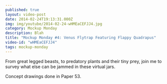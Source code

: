 ```yaml
---
published: true
layout: video-post
date: 2014-02-24T19:13:31.000Z
img: img/youtube/2014-02-24-wHMEaCEFJJ4.jpg
category: Mockup Monday
description: Blah
title: "Mockup Monday #4: Venus Flytrap Featuring Flappy Quadrapus"
video-id: "wHMEaCEFJJ4"
tags: mockup-monday
---
```

From great legged beasts, to predatory plants and their tiny prey, join me to survey what else can be jammed in these virtual jars.

Concept drawings done in Paper 53.
